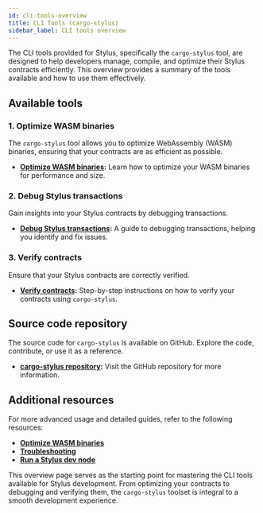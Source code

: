 ```yaml
---
id: cli-tools-overview
title: CLI Tools (cargo-stylus)
sidebar_label: CLI tools overview
---
```


The CLI tools provided for Stylus, specifically the `cargo-stylus` tool, are designed to help developers manage, compile, and optimize their Stylus contracts efficiently. This overview provides a summary of the tools available and how to use them effectively.

## Available tools

### 1. Optimize WASM binaries

The `cargo-stylus` tool allows you to optimize WebAssembly (WASM) binaries, ensuring that your contracts are as efficient as possible.

- **[Optimize WASM binaries](/stylus/how-tos/optimizing-binaries.mdx):** Learn how to optimize your WASM binaries for performance and size.

### 2. Debug Stylus transactions

Gain insights into your Stylus contracts by debugging transactions.

- **[Debug Stylus transactions](/stylus/how-tos/debugging-tx.mdx):** A guide to debugging transactions, helping you identify and fix issues.

### 3. Verify contracts

Ensure that your Stylus contracts are correctly verified.

- **[Verify contracts](/stylus/how-tos/verifying-contracts.mdx):** Step-by-step instructions on how to verify your contracts using `cargo-stylus`.

## Source code repository

The source code for `cargo-stylus` is available on GitHub. Explore the code, contribute, or use it as a reference.

- **[cargo-stylus repository](https://github.com/OffchainLabs/stylus):** Visit the GitHub repository for more information.

## Additional resources

For more advanced usage and detailed guides, refer to the following resources:

- **[Optimize WASM binaries](/stylus/how-tos/optimizing-binaries.mdx)**
- **[Troubleshooting](/stylus/troubleshooting-building-stylus.md)**
- **[Run a Stylus dev node](/run-arbitrum-node/03-run-local-full-chain-simulation.mdx)**

This overview page serves as the starting point for mastering the CLI tools available for Stylus development. From optimizing your contracts to debugging and verifying them, the `cargo-stylus` toolset is integral to a smooth development experience.
